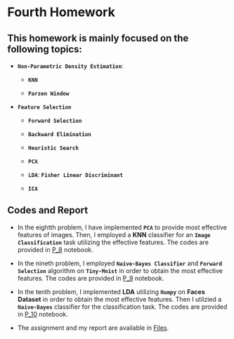 # Fourth Homework

## This homework is mainly focused on the following topics:

* **`Non-Parametric Density Estimation`**:

    -   **`KNN`**

    -   **`Parzen Window`**

* **`Feature Selection`**

    -   **`Forward Selection`**

    -   **`Backward Elimination`**

    -   **`Heuristic Search`**

    -   **`PCA`**

    -   **`LDA`**: **`Fisher Linear Discriminant`**

    -   **`ICA`**   



## Codes and Report

* In the eightth problem, I have implemented **`PCA`** to provide most effective features of images. Then, I employed a **KNN** classifier for an **`Image Classification`** task utilizing the effective features. The codes are provided in [P_8](https://github.com/ARokni/Machine-Learning/blob/main/Homework/4/Problem%208/P_8.ipynb) notebook.

* In the nineth problem, I employed **`Naive-Bayes Classifier`** and **`Forward Selection`** algorithm on **`Tiny-Mnist`** in order to obtain the most effective features. The codes are provided in [P_9](https://github.com/ARokni/Machine-Learning/blob/main/Homework/4/Problem%209/P_9.ipynb) notebook.

* In the tenth problem, I implemented **LDA**  utilizing **`Numpy`** on **Faces Dataset** in order to obtain the most effective features. Then I utilzied a **`Naive-Bayes`** classifier for the classification task. The codes are provided in [P_10](https://github.com/ARokni/Machine-Learning/blob/main/Homework/4/Problem%2010/P_10.ipynb) notebook.



* The assignment and my report are available in [Files](https://github.com/ARokni/Machine-Learning/tree/main/Homework/4/Files).